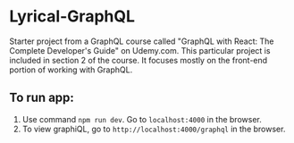 # Lyrical-GraphQL
Starter project from a GraphQL course called "GraphQL with React: The Complete Developer's Guide" on Udemy.com.
This particular project is included in section 2 of the course. It focuses mostly on the front-end portion of working with GraphQL.

## To run app:
1. Use command `npm run dev`. Go to `localhost:4000` in the browser.
2. To view graphiQL, go to `http://localhost:4000/graphql` in the browser. 